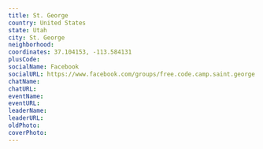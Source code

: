 ```yaml
---
title: St. George
country: United States
state: Utah
city: St. George
neighborhood: 
coordinates: 37.104153, -113.584131
plusCode:
socialName: Facebook
socialURL: https://www.facebook.com/groups/free.code.camp.saint.george
chatName:
chatURL:
eventName:
eventURL:
leaderName:
leaderURL:
oldPhoto: 
coverPhoto:
---
```

